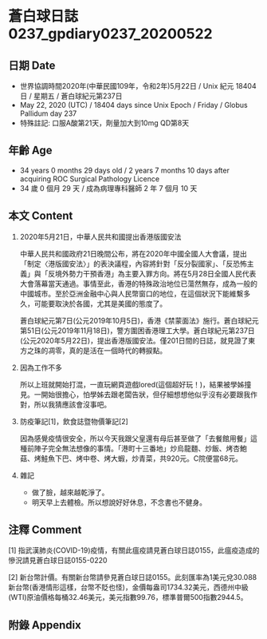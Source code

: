 [_metadata_:encoding]: - "utf-8"
[_metadata_:language]: - "zh-Hant-TW"
[_metadata_:fileformat]: - "markdown"
[_metadata_:MIME_type]: - "text/plain"
[_metadata_:markdown_version]: - "commonmark version 0.29"
[_metadata_:markdown_spec]: - "https://spec.commonmark.org/0.29/"

# 蒼白球日誌0237_gpdiary0237_20200522 #

## 日期 Date ##

* 世界協調時間2020年(中華民國109年，令和2年)5月22日 / Unix 紀元 18404 日 / 星期五 / 蒼白球紀元第237日
* May 22, 2020 (UTC) / 18404 days since Unix Epoch / Friday / Globus Pallidum day 237
* 特殊註記: 口服A酸第21天，劑量加大到10mg QD第8天

## 年齡 Age ##

* 34 years 0 months 29 days old / 2 years 7 months 10 days after acquiring ROC Surgical Pathology Licence
* 34 歲 0 個月 29 天 / 成為病理專科醫師 2 年 7 個月 10 天

## 本文 Content ##

1. 2020年5月21日，中華人民共和國提出香港版國安法

    中華人民共和國政府21日晚間公布，將在2020年中國全國人大會議，提出「制定〈港版國安法〉」的表決議程，內容將針對「反分裂國家」、「反恐怖主義」與「反境外勢力干預香港」為主要入罪方向。將在5月28日全國人民代表大會落幕當天通過。事情至此，香港的特殊政治地位已蕩然無存，成為一般的中國城市。至於亞洲金融中心與人民幣窗口的地位，在這個狀況下能維繫多久，可能要取決於各國，尤其是美國的態度了。

    蒼白球紀元第7日(公元2019年10月5日)，香港《禁蒙面法》施行。蒼白球紀元第51日(公元2019年11月18日)，警方圍困香港理工大學。蒼白球紀元第237日(公元2020年5月22日)，提出香港版國安法。僅201日間的日誌，就見證了東方之珠的凋零，真的是活在一個時代的轉捩點。

2. 因為工作不多

    所以上班就開始打混，一直玩網頁遊戲lored(這個超好玩！)，結果被學姊撞見。一開始很擔心，怕學姊去跟老闆告狀，但仔細想想他似乎沒有必要跟我作對，所以我猜應該會沒事吧。

3. 防疫筆記[1]，飲食誌暨物價筆記[2]

    因為感覺疫情很安全，所以今天我跟父皇還有母后甚至做了「去餐館用餐」這種前陣子完全無法想像的事情。「港町十三番地」炒烏龍麵、炒飯、烤杏鮑菇、烤鮭魚下巴、烤中卷、烤大蝦，炒青菜，共920元。C院便當68元。

4. 雜記

    * 做了臉，越來越乾淨了。
    * 明天早上去體檢。所以想說好好休息，不念書也不健身。

## 注釋 Comment ##

[1] 指武漢肺炎(COVID-19)疫情，有關此瘟疫請見蒼白球日誌0155，此瘟疫造成的慘況請見蒼白球日誌0155-0220

[2] 新台幣計價。有關新台幣請參見蒼白球日誌0155。此刻匯率為1美元兌30.088新台幣(香港情形這樣，台幣不貶也怪)，金價每盎司1734.32美元，西德州中級(WTI)原油價格每桶32.46美元，美元指數99.76，標準普爾500指數2944.5。

## 附錄 Appendix ##

